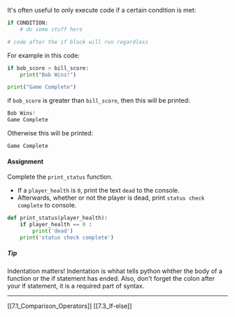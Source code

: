 It's often useful to only execute code if a certain condition is met:

``` python
if CONDITION:
	# do some stuff here

# code after the if block will run regardless
```

For example in this code:

``` python
if bob_score > bill_score:
	print("Bob Wins!")

print("Game Complete")
```

if `bob_score` is greater than `bill_score`, then this will be printed:

``` python
Bob Wins!
Game Complete
```

Otherwise this will be printed:

```
Game Complete
```

#### Assignment
Complete the `print_status` function.
- If a `player_health` is `0`, print the text `dead` to the console. 
- Afterwards, whether or not the player is dead, print `status check complete`  to console.

``` python 
def print_status(player_health):
    if player_health == 0 :
        print('dead')
    print('status check complete')
```

##### Tip
Indentation matters! 
Indentation is whhat tells python whther the body of a function or the if statement has ended.
Also, don't forget the colon after your if statement, it is a required part of syntax.

---
[[7.1_Comparison_Operators]]
[[7.3_If-else]]